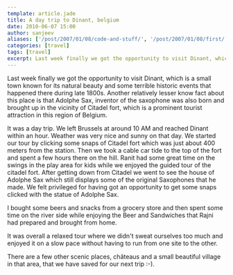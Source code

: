 ```yaml
---
template: article.jade
title: A day trip to Dinant, belgium
date: 2010-06-07 15:00
author: sanjeev
aliases: ['/post/2007/01/08/code-and-stuff/', '/post/2007/01/08/first/', '/post/2008/01/08/first']
categories: [travel]
tags: [travel]
excerpt: Last week finally we got the opportunity to visit Dinant, which is a small town known for its natural beauty and some terrible historic events that happened there during late 1800s.
---
```


Last week finally we got the opportunity to visit Dinant, which is a small town known for its natural beauty and some terrible historic events that happened there during late 1800s. Another relatively lesser know fact about this place is that Adolphe Sax, inventor of the saxophone was also born and brought up in the vicinity of Citadel fort, which is a prominent  tourist attraction in this region of Belgium.

It was a day trip. We left Brussels at around 10 AM and reached Dinant within an hour. Weather was very nice and sunny on that day. We started our tour by clicking some snaps of Citadel fort which was just about 400 meters from the station. Then we took a cable car tide to the top of the fort and spent a few hours there on the hill. Ranit had some great time on the swings in the play area for kids while we enjoyed the guided tour of the citadel fort. After getting down from Citadel we went to see the house of Adolphe Sax which still displays some of the original Saxophones that he made. We felt privileged for having got an opportunity to get some snaps clicked with the statue of Adolphe Sax.

<span class="more"></span>

I bought some beers and snacks from a grocery store and then spent some time on the river side while enjoying the Beer and Sandwiches that Rajni had prepared and brought from home. 

It was overall a relaxed tour where we didn't sweat ourselves too much and enjoyed it on a slow pace without having to run from one site to the other. 

There are a few other scenic places, châteaus and a small beautiful village in that area, that we have saved for our next trip :-).